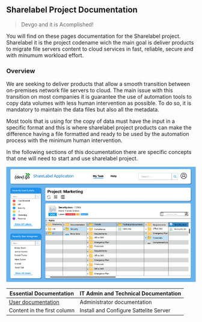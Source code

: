 ## Sharelabel Project Documentation

> Devgo and it is Acomplished!

You will find on these pages documentation for the Sharelabel project.<br> Sharelabel it is the project codename wich the main goal is deliver products to migrate file servers content to cloud services in fast, reliable, secure and with minumum workload effort.


### Overview

We are seeking to deliver products that allow a smooth transition between on-premises network file servers to cloud. The main issue with this transition on most companies it is guarantee the use of automation tools to copy data volumes with less human intervention as possible. To do so, it is mandatory to maintain the data files but also all the metadata. 

Most tools that is using for the copy of data must have the input in a specific format and this is where sharelabel project products can make  the difference having a file formatted and ready to be used by the automation process with the minimum human intervention. 

In the following sections of this documentation there are specific concepts that one will need to start and use sharelabel project.


![Image of Sharelabelproject](./images/overview11.png)

Essential Documentation | IT Admin and Technical Documentation
------------ | -------------
[User documentation](./gstart/intro.md) | Administrator documentation
Content in the first column | Install and Configure Sattelite Server